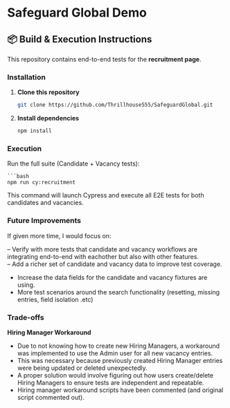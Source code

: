 # Safeguard Global Demo

## 📦 Build & Execution Instructions

This repository contains end-to-end tests for the **recruitment page**.

### Installation
1. **Clone this repository**
   ```bash
   git clone https://github.com/Thrillhouse555/SafeguardGlobal.git

2. **Install dependencies**   
    ```bash    
    npm install    

### Execution

Run the full suite (Candidate + Vacancy tests):

    ```bash
    npm run cy:recruitment     

This command will launch Cypress and execute all E2E tests for both candidates and vacancies.

### Future Improvements

If given more time, I would focus on:

– Verify with more tests that candidate and vacancy workflows are integrating end-to-end with eachother but also with other features.    
– Add a richer set of candidate and vacancy data to improve test coverage.
- Increase the data fields for the candidate and vacancy fixtures are using.
- More test scenarios around the search functionality (resetting, missing entries, field isolation .etc)


### Trade-offs

**Hiring Manager Workaround**

- Due to not knowing how to create new Hiring Managers, a workaround was implemented to use the Admin user for all new vacancy entries.
- This was necessary because previously created Hiring Manager entries were being updated or deleted unexpectedly.
- A proper solution would involve figuring out how users create/delete Hiring Managers to ensure tests are independent and repeatable.
- Hiring manager workaround scripts have been commented (and original script commented out).

